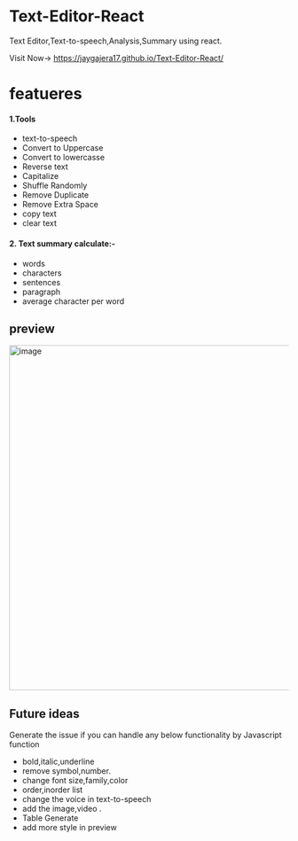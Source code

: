 # Text-Editor-React
Text Editor,Text-to-speech,Analysis,Summary  using react.

Visit Now-> https://jaygajera17.github.io/Text-Editor-React/
# featueres 
 <h4> 1.Tools </h4>
 
- text-to-speech
- Convert to Uppercase
- Convert to lowercasse
- Reverse text
- Capitalize
- Shuffle Randomly
- Remove Duplicate
- Remove Extra Space 
- copy text
- clear text 


<h4> 2. Text summary calculate:- </h4>

- words 
- characters
- sentences 
- paragraph 
- average character per word <br>

 
## preview
  
<img width="623" alt="image" src="https://user-images.githubusercontent.com/81226571/172570821-d649f5b9-d2e1-4ea8-ac11-76e1ec816a46.png">


## Future ideas

<p> Generate the issue if you can handle any below functionality by Javascript function </p>
 
- bold,italic,underline
- remove symbol,number.
- change font size,family,color
- order,inorder list
- change the voice in text-to-speech
- add the image,video . 
- Table Generate 
- add more style in preview 
